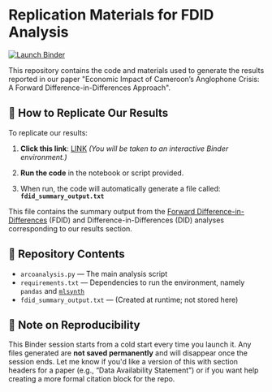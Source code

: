 # Replication Materials for FDID Analysis

[![Launch Binder](https://mybinder.org/badge_logo.svg)](https://tinyurl.com/yswoudds)

This repository contains the code and materials used to generate the results reported in our paper "Economic Impact of Cameroon’s Anglophone Crisis: A Forward
Difference-in-Differences Approach".

## 🔁 How to Replicate Our Results

To replicate our results:

1. **Click this link**: [LINK](https://hub.2i2c.mybinder.org/user/jgreathouse9-wbcameroonproject-wbfkjzhu/lab/tree/arcoanalysis.ipynb)
   *(You will be taken to an interactive Binder environment.)*

2. **Run the code** in the notebook or script provided.

3. When run, the code will automatically generate a file called:
   **`fdid_summary_output.txt`**

This file contains the summary output from the [Forward Difference-in-Differences](https://doi.org/10.1287/mksc.2022.0212) (FDID) and Difference-in-Differences (DID) analyses corresponding to our results section.

## 📁 Repository Contents

* `arcoanalysis.py` — The main analysis script
* `requirements.txt` — Dependencies to run the environment, namely `pandas` and [`mlsynth`](https://mlsynth.readthedocs.io)
* `fdid_summary_output.txt` — (Created at runtime; not stored here)

## 📌 Note on Reproducibility

This Binder session starts from a cold start every time you launch it. Any files generated are **not saved permanently** and will disappear once the session ends.
Let me know if you'd like a version of this with section headers for a paper (e.g., “Data Availability Statement”) or if you want help creating a more formal citation block for the repo.
